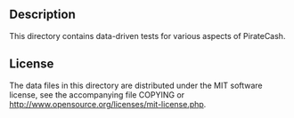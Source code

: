 Description
------------

This directory contains data-driven tests for various aspects of PirateCash.

License
--------

The data files in this directory are distributed under the MIT software
license, see the accompanying file COPYING or
http://www.opensource.org/licenses/mit-license.php.

